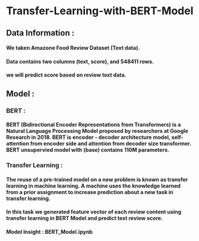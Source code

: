 # Transfer-Learning-with-BERT-Model

## Data Information :
#### We taken Amazone Food Review Dataset (Text data).
#### Data contains two columns (text, score), and 548411 rows.
#### we will predict score based on review text data.


## Model :
### BERT : 
#### BERT (Bidirectional Encoder Representations from Transformers) is a Natural Language Processing Model proposed by researchers at Google Research in 2018. BERT is encoder - decoder architecture model, self-attention from encoder side and attention from decoder size transformer. BERT unsupervied model with (base) contains 110M parameters. 
          
### Transfer Learning : 
#### The reuse of a pre-trained model on a new problem is known as transfer learning in machine learning. A machine uses the knowledge learned from a prior assignment to increase prediction about a new task in transfer learning.

#### In this task we generated feature vector of each review content using transfer learning in BERT Model and predict text review score.
#### Model Insight : BERT_Model.ipynb

